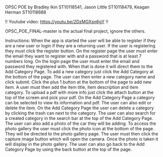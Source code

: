 OPSC POE by Bradley Ikin ST10118541, Jason Little ST10118479, Keagan Herman ST10118688

!! Youtube video: https://youtu.be/2DzMGXsn6gY  !!

OPSC_POE_FINAL-master is the actual final project, ignore the others.

Instructions: 
When the app is started the user will be able to register if they are a new user or login if they are a returning user.
If the user is registering they must click the register button. 
On the register page the user must enter the email they want to register with and a password that is at least 7 numbers long.
On the login page the user must enter the email and password they registered with.
When that is done it will direct them to the Add Category Page.
To add a new category just click the Add Category at the bottom of the page.
The user can then enter a new category name and click submit.
Click the plus 1 button at the bottom of the page to add new item.
A user must then add the item title, item description and item category.
To upload a pdf with more info just click the attach button at the top of the screen and pick your pdf.
On the Add Category Page a category can be selected to view its information and pdf.
The user can also edit or delete the item.
On the Add Category Page the user can delete a category by clicking the trash can next to the category.
The user can also search for a created category in the search bar at the top of the Add Category Page.
The user can also add a photo of the car they will be adding.
To access the photo gallery the user must click the photo icon at the bottom of the page.
They will be directed to the photo gallery page.
The user must then click the capture image button which will open the camera.
Once the photo is taken it will display in the photo gallery.
The user can also go back to the Add Category Page by using the back button at the top of the page.


